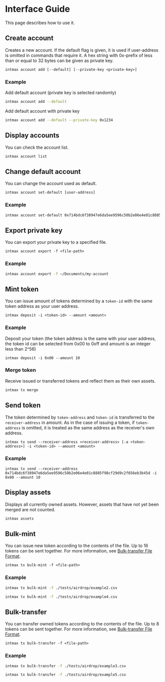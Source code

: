 # Interface Guide

This page describes how to use it.

## Create account

Creates a new account. If the default flag is given, it is used if user-address is omitted in commands that require it.
A hex string with 0x-prefix of less than or equal to 32 bytes can be given as private key.

```
intmax account add [--default] [--private-key <private-key>]
```

### Example

Add default account (private key is selected randomly)

```sh
intmax account add --default
```

Add default account with private key

```sh
intmax account add --default --private-key 0x1234
```

## Display accounts

You can check the account list.

```sh
intmax account list
```

## Change default account

You can change the account used as default.

```
intmax account set-default [user-address]
```

### Example

```sh
intmax account set-default 0x714bdc6f38947e6da5ee9596c50b2e06e4e01c8885f98cf29d9c2f656eb3b45d
```

## Export private key

You can export your private key to a specified file.

```
intmax account export -f <file-path>
```

### Example

```sh
intmax account export -f ~/Documents/my-account
```

## Mint token

You can issue amount of tokens determined by a `token-id` with the same token address as your user address.

```
intmax deposit -i <token-id> --amount <amount>
```

### Example

Deposit your token (the token address is the same with your user address, the token id can be selected from 0x00 to 0xff and amount is an integer less than 2^56)

```
intmax deposit -i 0x00 --amount 10
```

### Merge token

Receive issued or transferred tokens and reflect them as their own assets.

```sh
intmax tx merge
```

## Send token

The token determined by `token-address` and `token-id` is transferred to the `receiver-address` in amount.
As in the case of issuing a token, if `token-address` is omitted, it is treated as the same address as the receiver's own address.

```
intmax tx send --receiver-address <receiver-address> [-a <token-address>] -i <token-id> --amount <amount>
```

### Example

```
intmax tx send --receiver-address 0x714bdc6f38947e6da5ee9596c50b2e06e4e01c8885f98cf29d9c2f656eb3b45d -i 0x00 --amount 10
```

## Display assets

Displays all currently owned assets. However, assets that have not yet been merged are not counted.

```sh
intmax assets
```

## Bulk-mint

You can issue new token according to the contents of the file. Up to 16 tokens can be sent together.
For more information, see [Bulk-transfer File Format](./tests/airdrop/README.md).

```
intmax tx bulk-mint -f <file-path>
```

### Example

```sh
intmax tx bulk-mint -f ./tests/airdrop/example2.csv
```

```sh
intmax tx bulk-mint -f ./tests/airdrop/example4.csv
```

## Bulk-transfer

You can transfer owned tokens according to the contents of the file. Up to 8 tokens can be sent together.
For more information, see [Bulk-transfer File Format](./tests/airdrop/README.md).

```
intmax tx bulk-transfer -f <file-path>
```

### Example

```sh
intmax tx bulk-transfer -f ./tests/airdrop/example3.csv
```

```sh
intmax tx bulk-transfer -f ./tests/airdrop/example5.csv
```
